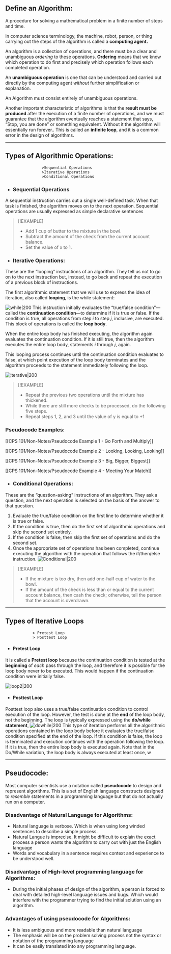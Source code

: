 ## Define an Algorithm:
A procedure for solving a mathematical problem in a finite number of steps  and time.

In computer science terminology, the machine, robot, person, or thing carrying out the steps of the algorithm is called a **computing agent.**

An algorithm is a collection of operations, and there must be a clear and unambiguous *ordering* to these operations. **Ordering** means that we know which operation to do first and precisely which operation follows each completed operation.

An **unambiguous operation** is one that can be understood and carried out directly by the computing agent *without* further simplification or explanation.

An Algorithm must consist entirely of unambiguous operations.

Another important characteristic of algorithms is that the **result must be produced** after the execution of a finite number of operations, and we must guarantee that the algorithm eventually reaches a statement that says, “Stop, you are done” or something equivalent. Without it the algorithm will essentially run forever.. This is called an **infinite loop**, and it is a common error in the design of algorithms.

---
## Types of Algorithmic Operations:


					>Sequential Operations
					>Iterative Operations
					>Conditional Operations


- ### Sequential Operations
A sequential instruction carries out a single well-defined task. When that task is finished, the algorithm moves on to the next operation. Sequential operations are usually expressed as simple declarative sentences

> [!EXAMPLE]
> - Add 1 cup of butter to the mixture in the bowl. 
> - Subtract the amount of the check from the current account balance. 
> - Set the value of x to 1.


- ### Iterative Operations:
These are the “looping” instructions of an algorithm. They tell us not to go on to the next instruction but, instead, to go back and repeat the execution of a previous block of instructions.

The first algorithmic statement that we will use to express the idea of iteration, also called **looping**, is the while statement:

![while|200](CPS%20101/Documents/Images/while%20loop.png)
This instruction initially evaluates the “true/false condition”—called the **continuation condition**—to determine if it is true or false. If the condition is
true, all operations from step *i* to step *j*, inclusive, are executed. This block of operations is called the **loop body**. 

When the entire loop body has finished executing, the algorithm again evaluates the continuation condition. If it is still true, then the algorithm executes the entire loop body, statements *i* through *j*, again.

This looping process continues until the continuation condition evaluates to false, at which point execution of the loop body terminates and the algorithm proceeds to the statement immediately following the loop.

![iterative|200](CPS%20101/Documents/Images/iterativeoperation.png)

> [!EXAMPLE]
> - Repeat the previous two operations until the mixture has thickened. 
> - While there are still more checks to be processed, do the following five steps. 
> - Repeat steps 1, 2, and 3 until the value of y is equal to +1

### Pseudocode Examples:
[[CPS 101/Non-Notes/Pseudocode Example 1 - Go Forth and Multiply]]

[[CPS 101/Non-Notes/Pseudocode Example 2 - Looking, Looking, Looking]]

[[CPS 101/Non-Notes/Pseudocode Example 3 - Big, Bigger, Biggest]]

[[CPS 101/Non-Notes/Pseudocode Example 4 - Meeting Your Match]]
- ### Conditional Operations:
These are the “question-asking” instructions of an algorithm. They ask a question, and the next operation is selected on the basis of the answer to that question.

1. Evaluate the true/false condition on the first line to determine whether it is true or false. 
2. If the condition is true, then do the first set of algorithmic operations and skip the second set entirely. 
3. If the condition is false, then skip the first set of operations and do the second set. 
4. Once the appropriate set of operations has been completed, continue executing the algorithm with the operation that follows the if/then/else instruction.
![Conditional|200](CPS%20101/Documents/Images/Conditional%20Operation.png)


> [!EXAMPLE]
> - If the mixture is too dry, then add one-half cup of water to the bowl.
> - If the amount of the check is less than or equal to the current account balance, then cash the check; otherwise, tell the person that the account is overdrawn.

---

## Types of Iterative Loops
				> Pretest Loop
				> Posttest Loop
				
- #### Pretest Loop
It is called a **Pretest loop** because the continuation condition is tested at the **beginning** of *each* pass through the loop, and therefore it is possible for the loop body never to be executed. This would happen if the continuation condition were initially false.

![loop2|200](CPS%20101/Documents/Images/while%20loop.png)

- #### Posttest Loop

Posttest loop also uses a true/false continuation condition to control execution of the loop. However, the test is done at the **end** of the loop body, not the beginning. The loop is typically expressed using the **do/while statement**,
![dowhile|200](CPS%20101/Documents/Images/dowhileloop.png)
This type of iteration performs all the algorithmic operations contained in the loop body before it evaluates the true/false condition specified at the end of the loop. If this condition is false, the loop is terminated and execution continues with the operation following the loop. If it is true, then the entire loop body is executed again. Note that in the Do/While variation, the loop body is always executed at least once, w

---

## Pseudocode:

Most computer scientists use a notation called **pseudocode** to design and represent algorithms. This is a set of English language constructs designed to *resemble* statements in a programming language but that do not actually run on a computer.

### Disadvantage of Natural Language for Algorithms:

- Natural language is verbose. Which is when using long winded sentences to describe a simple process. 
- Natural Langue is imprecise. It might be difficult to explain the exact process a person wants the algorithm to carry out with just the English language
- Words and vocabulary in a sentence requires context and experience to be understood well.

### Disadvantage of High-level programming language for Algorithms:
- During the initial phases of design of the algorithm, a person is forced to deal with detailed high-level language issues and bugs. Which would interfere with the programmer trying to find the initial solution using an algorithm.

### Advantages of using pseudocode for Algorithms:
- It is less ambiguous and more readable than natural language
- The emphasis will be on the problem solving process not the syntax or notation of the programming language
- It can be easily translated into any programming language. 